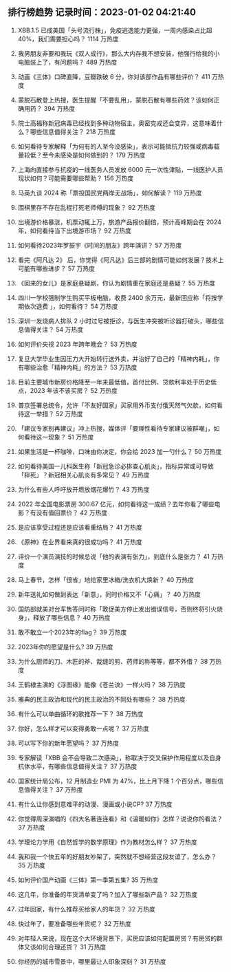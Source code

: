 
## 排行榜趋势 记录时间：2023-01-02 04:21:40
  
  1. XBB.1.5 已成美国「头号流行株」，免疫逃逸能力更强，一周内感染占比超 40%，我们需要担心吗？ 1114 万热度
    
  2. 我男朋友非要和我玩《双人成行》，那么大内存我不想安装，他强行给我的小电脑装上了，有问题吗？ 489 万热度
    
  3. 动画《三体》口碑直降，豆瓣跌破 6 分，你对该部作品有哪些评价？ 411 万热度
    
  4. 蒙脱石散登上热搜，医生提醒「不要乱用」，蒙脱石散有哪些药效？该如何正确用药？ 394 万热度
    
  5. 院士高福称新冠病毒已经找到多种动物宿主，奥密克戎还会变异，这意味着什么？哪些信息值得关注？ 218 万热度
    
  6. 如何看待专家解释「为何有的人至今没感染」，表示可能抵抗力较强或病毒载量较低？至今未感染是如何做到的？ 179 万热度
    
  7. 上海向直接参与抗疫的一线医务人员发放 6000 元一次性津贴，一线医护人员现状如何？可能需要哪些帮助？ 156 万热度
    
  8. 马英九谈 2024 称「票投国民党两岸无战场」，如何解读？ 119 万热度
    
  9. 围棋里存不存在乱棍打死老师傅的现象？ 92 万热度
    
  10. 出境游价格暴涨，机票动辄上万，旅游产品报价翻倍，预计高峰期会在 2024 年，如何看待当下出境游市场？ 92 万热度
    
  11. 如何看待2023年罗振宇《时间的朋友》跨年演讲？ 57 万热度
    
  12. 看完《阿凡达 2》 后，你觉得《阿凡达》后三部的剧情可能如何发展？技术上可能有哪些进步？ 57 万热度
    
  13. 《回来的女儿》是家庭悬疑剧，你认为剧情重在家庭还是悬疑？ 55 万热度
    
  14. 四川一学校强制学生购买平板电脑，收费 2400 余万元，最新回应称「将按学期依次退费 」，如何看待？ 54 万热度
    
  15. 深圳一发烧病人排队 2 小时过号被拒诊，与医生冲突被听诊器打破头，哪些信息值得关注？ 54 万热度
    
  16. 如何评价央视 2023 年跨年晚会？ 53 万热度
    
  17. 复旦大学毕业生因压力大开始转行送外卖，并治好了自己的「精神内耗」，你有哪些治愈「精神内耗」的方法？ 53 万热度
    
  18. 目前主要城市新房价格降至一年来最低值，首付比例、贷款利率处于历史低点，2023 年该不该买房？ 52 万热度
    
  19. 普京签署总统令，允许「不友好国家」买家用外币支付俄天然气欠款，如何看待这一举措？ 52 万热度
    
  20. 「建议专家别再建议」冲上热搜，媒体评「要理性看待专家建议被群嘲」，如何看待这一现象？ 51 万热度
    
  21. 如果生活是一杯咖啡，口味由你决定，你会给 2023 加一勺什么？ 50 万热度
    
  22. 如何看待美国一儿科医生称「新冠急诊必排查心肌炎」，指标异常或可导致「猝死」？新冠相关心肌炎有多常见？ 49 万热度
    
  23. 为什么有些人呼吁放开燃放烟花爆竹？ 43 万热度
    
  24. 2022 年全国电影票房 300.67 亿元，如何看待这一成绩？去年你看了哪些电影？有没有值回票价？ 42 万热度
    
  25. 是应该享受过程还是应该看重结局？ 41 万热度
    
  26. 《原神》在业界看来真的很成功吗？ 41 万热度
    
  27. 评价一个演员演技的时候总说「他的表演有张力」，到底什么是张力？ 41 万热度
    
  28. 马上春节，怎样「很省」地给家里冰箱/洗衣机大焕新？ 40 万热度
    
  29. 新年送礼如何做到表达「新意」，同时价格又不「心痛」？ 40 万热度
    
  30. 国防部就美对台军售答问时称「敦促美方停止发出错误信号，否则终将引火烧身」，释放了哪些信息？ 40 万热度
    
  31. 敢不敢立一个2023年的flag？ 39 万热度
    
  32. 2023年你的愿望是什么? 39 万热度
    
  33. 为什么厨师的刀、木匠的斧、裁缝的剪、药师的称等等，都不外借？ 38 万热度
    
  34. 王鹤棣主演的《浮图缘》能像《苍兰诀》一样火吗？ 38 万热度
    
  35. 雅典的民主政治和现代的民主政治的不同处有哪些？ 38 万热度
    
  36. 有什么可以单曲循环的歌推荐一下？ 38 万热度
    
  37. 你好，怎么样才可以变得勇敢一点呢？ 37 万热度
    
  38. 可以写下你的新年愿望吗？ 37 万热度
    
  39. 专家解读「XBB 会不会导致二次感染」，称取决于交叉保护作用程度以及自身抗体水平，有哪些信息值得关注？ 37 万热度
    
  40. 国家统计局公布，12 月制造业 PMI 为 47%，比上月下降 1 个百分点，哪些信息值得关注？ 37 万热度
    
  41. 有什么让你感到意难平的动漫、漫画或小说CP? 37 万热度
    
  42. 你觉得周深演唱的《四大名著连连看》和《温暖如你》怎样？说说你的看法？ 37 万热度
    
  43. 学理论力学用《自然哲学的数学原理》作为教材怎么样？ 37 万热度
    
  44. 我和我一个快五年的好朋友吵架了，突然就不想经营这段友谊了，怎么办？ 35 万热度
    
  45. 如何评价国产动画《三体》第一季第五集? 35 万热度
    
  46. 这几年，你准备的年货清单变了吗？加入了哪些新产品？ 32 万热度
    
  47. 过年回家，有什么推荐买给家人的年货？ 32 万热度
    
  48. 快过年了，要准备哪些年货呢？ 32 万热度
    
  49. 对年轻人来说，现在这个大环境背景下，买房应该如何配置房贷？有房贷的群体又该如何合理还贷？ 31 万热度
    
  50. 你经历的城市雪景中，哪里最让人印象深刻？ 31 万热度
    
